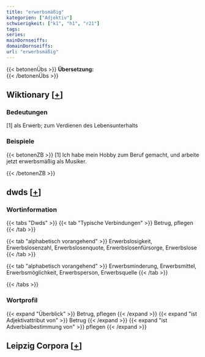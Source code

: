 ```yaml
---
title: "erwerbsmäßig"
kategorien: ["Adjektiv"]
schwierigkeit: ["k1", "h1", "r21"]
tags:
series:
mainDornseiffs:
domainDornseiffs:
url: "erwerbsmäßig"
---
```


{{< betonenÜbs >}}
**Übersetzung:**  
{{< /betonenÜbs >}}

## Wiktionary [[+](https://de.wiktionary.org/wiki/erwerbsmäßig)]

### Bedeutungen
[1] als Erwerb; zum Verdienen des Lebensunterhalts  

### Beispiele
{{< betonenZB >}}
[1] Ich habe mein Hobby zum Beruf gemacht, und arbeite jetzt erwerbsmäßig als Musiker.  

{{< /betonenZB >}}


## dwds [[+](https://www.dwds.de/wb/erwerbsmäßig)]

### Wortinformation
{{< tabs "Dwds" >}}
{{< tab "Typische Verbindungen" >}}
Betrug, pflegen
{{< /tab >}}

{{< tab "alphabetisch vorangehend" >}}
Erwerbslosigkeit, Erwerbslosenzahl, Erwerbslosenquote, Erwerbslosenfürsorge, Erwerbslose
{{< /tab >}}

{{< tab "alphabetisch vorangehend" >}}
Erwerbsminderung, Erwerbsmittel, Erwerbsmöglichkeit, Erwerbsperson, Erwerbsquelle
{{< /tab >}}

{{< /tabs >}}

### Wortprofil
{{< expand "Überblick" >}} Betrug, pflegen {{< /expand >}}
{{< expand "ist Adjektivattribut von" >}} Betrug {{< /expand >}}
{{< expand "ist Adverbialbestimmung von" >}} pflegen {{< /expand >}}

## Leipzig Corpora [[+](https://corpora.uni-leipzig.de/en/res?word=erwerbsmäßig&corpusId=deu_newscrawl-public_2018)]

